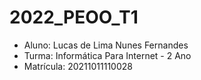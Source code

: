 # 2022_PEOO_T1

- Aluno: Lucas de Lima Nunes Fernandes
- Turma: Informática Para Internet - 2 Ano
- Matrícula: 20211011110028
